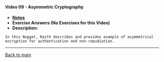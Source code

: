 #### Video 09 - Asymmetric Cryptography

- **[Notes](notes.md)**
- **Exercise Answers (No Exercises for this Video)**
- **Description:**

```
In this Nugget, Keith describes and provides example of asymmetrical
encryption for authentication and non-repudiation.
```

---
 
[Back to main](https://github.com/rot0xd/CBTNuggets/blob/master/CISSP/README.md)

